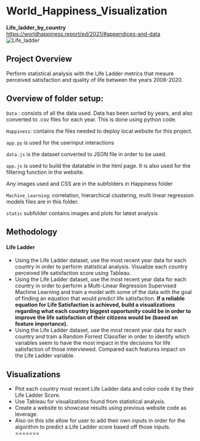 # World_Happiness_Visualization

**Life_ladder_by_country**
https://worldhappiness.report/ed/2021/#appendices-and-data
![Life_ladder](https://user-images.githubusercontent.com/85839235/140621693-465df65b-a2e8-49fe-907c-1e273fd1a5e6.png)

## Project Overview
Perform statistical analysis with the Life Ladder metrics that meaure perceived satisfaction and quality of life between the years 2008-2020.

## Overview of folder setup:

`Data` : consists of all the data used. Data has been sorted by years, and also converted to .csv files for each year. This is done using python code.

`Happiness`: contains the files needed to deploy local website for this project.

`app.py` is used for the userinput interactions 

`data.js` is the dataset converted to JSON file in order to be used.

`app.js` is used to build the datatable in the html page. It is also used for the filtering function in the website.

Any images used and CSS are in the subfolders in Happiness folder

`Machine_Learning`: correlation, hierarchical clustering, multi linear regression models files are in this folder. 

`static` subfolder contains images and plots for latest analysis

## Methodology
#### Life Ladder ####
  - Using the Life Ladder dataset, use the most recent year data for each country in order to perform statistical analysis. Visualize each country perceived life satisfaction score using Tableau. 
  - Using the Life Ladder dataset, use the most recent year data for each country in order to perform a Multi-Linear Regression Supervised Machine Learning and train a model with some of the data with the goal of finding an equation that would predict life satisfaction. **If a reliable equation for Life Satisfaction is achieved, build a visualizations regarding what each country biggest opportunity could be in order to improve the life satisfaction of their citizens would be (based on feature importance).**
  - Using the Life Ladder dataset, use the most recent year data for each country and train a Random Forrest Classifier in order to identify which variables seem to have the most impact in the decisions for life satisfaction of those interviewed. Compared each features impact on the Life Ladder variable. 

## Visualizations
  - Plot each country most recent Life Ladder data and color code it by their Life Ladder Score. 
  - Use Tableau for visualizations found from statistical analysis. 
  - Create a website to showcase results using previous website code as leverage. 
  - Also on this site allow for user to add their own inputs in order for the algorithm to predict a Life Ladder score based off those inputs. 
=======
